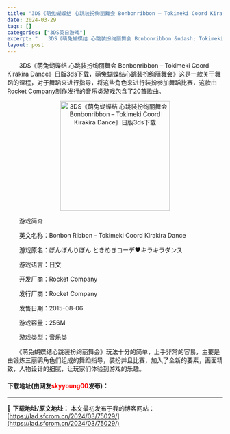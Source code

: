 ```yaml
---
title: "3DS《萌兔蝴蝶结 心跳装扮绚丽舞会 Bonbonribbon – Tokimeki Coord Kirakira Dance》日版3ds下载"
date: 2024-03-29
tags: []
categories: ["3DS英日游戏"]
excerpt: "　　3DS《萌兔蝴蝶结 心跳装扮绚丽舞会 Bonbonribbon &ndash; Tokimeki Coord Kirakira Dance》日版3ds下载，萌兔蝴蝶结心跳装扮绚丽舞会》这是一款关于舞蹈的课程，对于舞蹈来进行指导，将这些角色来进行装扮参加舞蹈比赛，这款由Rocket Company&hellip;"
layout: post
---
```


 <p>　　3DS《萌兔蝴蝶结 心跳装扮绚丽舞会 Bonbonribbon &ndash; Tokimeki Coord Kirakira Dance》日版3ds下载，萌兔蝴蝶结心跳装扮绚丽舞会》这是一款关于舞蹈的课程，对于舞蹈来进行指导，将这些角色来进行装扮参加舞蹈比赛，这款由Rocket Company制作发行的音乐类游戏包含了20首歌曲。</p> <p align="center"><img align="" border="0" src="https://lad.sfcrom.cn/wp-content/uploads/2024/03/20240329_66062e89c03e3.jpg" width="256" alt="3DS《萌兔蝴蝶结 心跳装扮绚丽舞会 Bonbonribbon – Tokimeki Coord Kirakira Dance》日版3ds下载" /></p> <p>　　游戏简介</p> <p>　　英文名称：Bonbon Ribbon - Tokimeki Coord Kirakira Dance</p> <p>　　游戏原名：ぼんぼんりぼん ときめきコーデ&hearts;キラキラダンス</p> <p>　　游戏语言：日文</p> <p>　　开发厂商：Rocket Company</p> <p>　　发行厂商：Rocket Company</p> <p>　　发售日期：2015-08-06</p> <p>　　游戏容量：256M</p> <p>　　游戏类型：音乐类</p> <p>　　《萌兔蝴蝶结心跳装扮绚丽舞会》玩法十分的简单，上手非常的容易，主要是由锻炼三丽鸥角色们组成的舞蹈指导，装扮并且比赛，加入了全新的要素，画面精致，人物设计的细腻，让玩家们体验到游戏的乐趣。</p> <p><h4>下载地址(由网友<font color="red">skyyoung00</font>发布)：</h4></p> 

---
📖 **下载地址/原文地址：** 本文最初发布于我的博客网站：[https://lad.sfcrom.cn/2024/03/75029/](https://lad.sfcrom.cn/2024/03/75029/)
